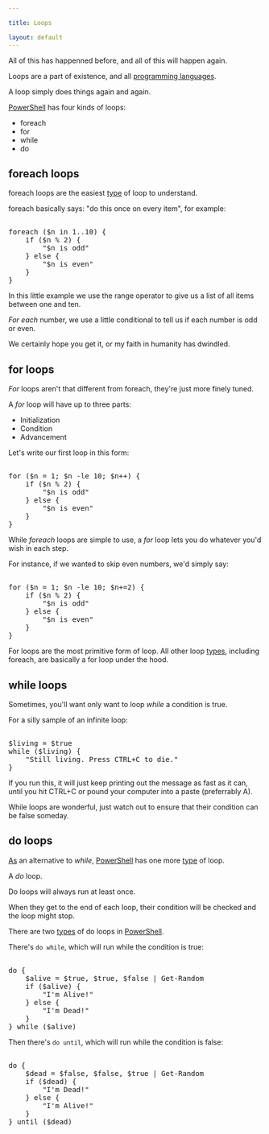 ```yaml
---

title: Loops

layout: default
---
```


All of this has happenned before, and all of this will happen again.

Loops are a part of existence, and all [programming languages](/Languages/Programming-Languages).

A loop simply does things again and again.

[PowerShell](/PowerShell) has four kinds of loops:

* foreach
* for
* while
* do

## foreach loops

foreach loops are the easiest [type](/PowerShell/Types) of loop to understand.

foreach basically says: "do this once on every item", for example:

<pre><br/><span class='Verbose'>foreach</span>&nbsp;<span class='Magenta'>(</span><span class='Warning'>$n</span>&nbsp;<span class='Verbose'>in</span>&nbsp;<span class='Output'>1</span><span class='Magenta'>..</span><span class='Output'>10</span><span class='Magenta'>)</span>&nbsp;<span class='Magenta'>{</span><br/>&nbsp;&nbsp;&nbsp;&nbsp;<span class='Verbose'>if</span>&nbsp;<span class='Magenta'>(</span><span class='Warning'>$n</span>&nbsp;<span class='Magenta'>%</span>&nbsp;<span class='Output'>2</span><span class='Magenta'>)</span>&nbsp;<span class='Magenta'>{</span><br/>&nbsp;&nbsp;&nbsp;&nbsp;&nbsp;&nbsp;&nbsp;&nbsp;<span class='Verbose'>"$n is odd"</span><br/>&nbsp;&nbsp;&nbsp;&nbsp;<span class='Magenta'>}</span>&nbsp;<span class='Verbose'>else</span>&nbsp;<span class='Magenta'>{</span><br/>&nbsp;&nbsp;&nbsp;&nbsp;&nbsp;&nbsp;&nbsp;&nbsp;<span class='Verbose'>"$n is even"</span><br/>&nbsp;&nbsp;&nbsp;&nbsp;<span class='Magenta'>}</span><br/><span class='Magenta'>}</span><br/></pre>

In this little example we use the range operator to give us a list of all items between one and ten.

_For each_ number, we use a little conditional to tell us if each number is odd or even.

We certainly hope you get it, or my faith in humanity has dwindled.

## for loops

_For_ loops aren't that different from foreach, they're just more finely tuned.

A _for_ loop will have up to three parts:

* Initialization
* Condition
* Advancement

Let's write our first loop in this form:

<pre><br/><span class='Verbose'>for</span>&nbsp;<span class='Magenta'>(</span><span class='Warning'>$n</span>&nbsp;<span class='Magenta'>=</span>&nbsp;<span class='Output'>1</span><span class='Output'>;</span>&nbsp;<span class='Warning'>$n</span>&nbsp;<span class='Magenta'>-le</span>&nbsp;<span class='Output'>10</span><span class='Output'>;</span>&nbsp;<span class='Warning'>$n</span><span class='Magenta'>++</span><span class='Magenta'>)</span>&nbsp;<span class='Magenta'>{</span><br/>&nbsp;&nbsp;&nbsp;&nbsp;<span class='Verbose'>if</span>&nbsp;<span class='Magenta'>(</span><span class='Warning'>$n</span>&nbsp;<span class='Magenta'>%</span>&nbsp;<span class='Output'>2</span><span class='Magenta'>)</span>&nbsp;<span class='Magenta'>{</span><br/>&nbsp;&nbsp;&nbsp;&nbsp;&nbsp;&nbsp;&nbsp;&nbsp;<span class='Verbose'>"$n is odd"</span><br/>&nbsp;&nbsp;&nbsp;&nbsp;<span class='Magenta'>}</span>&nbsp;<span class='Verbose'>else</span>&nbsp;<span class='Magenta'>{</span><br/>&nbsp;&nbsp;&nbsp;&nbsp;&nbsp;&nbsp;&nbsp;&nbsp;<span class='Verbose'>"$n is even"</span><br/>&nbsp;&nbsp;&nbsp;&nbsp;<span class='Magenta'>}</span><br/><span class='Magenta'>}</span><br/></pre>

While _foreach_ loops are simple to use, a _for_ loop lets you do whatever you'd wish in each step.

For instance, if we wanted to skip even numbers, we'd simply say:

<pre><br/><span class='Verbose'>for</span>&nbsp;<span class='Magenta'>(</span><span class='Warning'>$n</span>&nbsp;<span class='Magenta'>=</span>&nbsp;<span class='Output'>1</span><span class='Output'>;</span>&nbsp;<span class='Warning'>$n</span>&nbsp;<span class='Magenta'>-le</span>&nbsp;<span class='Output'>10</span><span class='Output'>;</span>&nbsp;<span class='Warning'>$n</span><span class='Magenta'>+=</span><span class='Output'>2</span><span class='Magenta'>)</span>&nbsp;<span class='Magenta'>{</span><br/>&nbsp;&nbsp;&nbsp;&nbsp;<span class='Verbose'>if</span>&nbsp;<span class='Magenta'>(</span><span class='Warning'>$n</span>&nbsp;<span class='Magenta'>%</span>&nbsp;<span class='Output'>2</span><span class='Magenta'>)</span>&nbsp;<span class='Magenta'>{</span><br/>&nbsp;&nbsp;&nbsp;&nbsp;&nbsp;&nbsp;&nbsp;&nbsp;<span class='Verbose'>"$n is odd"</span><br/>&nbsp;&nbsp;&nbsp;&nbsp;<span class='Magenta'>}</span>&nbsp;<span class='Verbose'>else</span>&nbsp;<span class='Magenta'>{</span><br/>&nbsp;&nbsp;&nbsp;&nbsp;&nbsp;&nbsp;&nbsp;&nbsp;<span class='Verbose'>"$n is even"</span><br/>&nbsp;&nbsp;&nbsp;&nbsp;<span class='Magenta'>}</span><br/><span class='Magenta'>}</span><br/></pre>

For loops are the most primitive form of loop.  All other loop [types](/PowerShell/Types), including foreach, are basically a for loop under the hood.

## while loops

Sometimes, you'll want only want to loop _while_ a condition is true.

For a silly sample of an infinite loop:

<pre><br/><span class='Warning'>$living</span>&nbsp;<span class='Magenta'>=</span>&nbsp;<span class='Warning'>$true</span><br/><span class='Verbose'>while</span>&nbsp;<span class='Magenta'>(</span><span class='Warning'>$living</span><span class='Magenta'>)</span>&nbsp;<span class='Magenta'>{</span><br/>&nbsp;&nbsp;&nbsp;&nbsp;<span class='Verbose'>"Still living. Press CTRL+C to die."</span><br/><span class='Magenta'>}</span><br/></pre>

If you run this, it will just keep printing out the message as fast as it can, until you hit CTRL+C or pound your computer into a paste (preferrably A).

While loops are wonderful, just watch out to ensure that their condition can be false someday.

## do loops
[
As](/PowerShell/Operators/Type-Operators) an alternative to _while_, [PowerShell](/PowerShell) has one more [type](/PowerShell/Types) of loop.

A _do_ loop.

Do loops will always run at least once.

When they get to the end of each loop, their condition will be checked and the loop might stop.

There are two [types](/PowerShell/Types) of do loops in [PowerShell](/PowerShell).

There's `do while`, which will run while the condition is true:

<pre><br/><span class='Verbose'>do</span>&nbsp;<span class='Magenta'>{</span><br/>&nbsp;&nbsp;&nbsp;&nbsp;<span class='Warning'>$alive</span>&nbsp;<span class='Magenta'>=</span>&nbsp;<span class='Warning'>$true</span><span class='Magenta'>,</span>&nbsp;<span class='Warning'>$true</span><span class='Magenta'>,</span>&nbsp;<span class='Warning'>$false</span>&nbsp;<span class='Magenta'>|</span>&nbsp;<span class='Warning'>Get-Random</span><br/>&nbsp;&nbsp;&nbsp;&nbsp;<span class='Verbose'>if</span>&nbsp;<span class='Magenta'>(</span><span class='Warning'>$alive</span><span class='Magenta'>)</span>&nbsp;<span class='Magenta'>{</span><br/>&nbsp;&nbsp;&nbsp;&nbsp;&nbsp;&nbsp;&nbsp;&nbsp;<span class='Verbose'>"I'm Alive!"</span><br/>&nbsp;&nbsp;&nbsp;&nbsp;<span class='Magenta'>}</span>&nbsp;<span class='Verbose'>else</span>&nbsp;<span class='Magenta'>{</span><br/>&nbsp;&nbsp;&nbsp;&nbsp;&nbsp;&nbsp;&nbsp;&nbsp;<span class='Verbose'>"I'm Dead!"</span><br/>&nbsp;&nbsp;&nbsp;&nbsp;<span class='Magenta'>}</span><br/><span class='Magenta'>}</span>&nbsp;<span class='Verbose'>while</span>&nbsp;<span class='Magenta'>(</span><span class='Warning'>$alive</span><span class='Magenta'>)</span><br/></pre>

Then there's `do until`, which will run while the condition is false:

<pre><br/><span class='Verbose'>do</span>&nbsp;<span class='Magenta'>{</span><br/>&nbsp;&nbsp;&nbsp;&nbsp;<span class='Warning'>$dead</span>&nbsp;<span class='Magenta'>=</span>&nbsp;<span class='Warning'>$false</span><span class='Magenta'>,</span>&nbsp;<span class='Warning'>$false</span><span class='Magenta'>,</span>&nbsp;<span class='Warning'>$true</span>&nbsp;<span class='Magenta'>|</span>&nbsp;<span class='Warning'>Get-Random</span><br/>&nbsp;&nbsp;&nbsp;&nbsp;<span class='Verbose'>if</span>&nbsp;<span class='Magenta'>(</span><span class='Warning'>$dead</span><span class='Magenta'>)</span>&nbsp;<span class='Magenta'>{</span><br/>&nbsp;&nbsp;&nbsp;&nbsp;&nbsp;&nbsp;&nbsp;&nbsp;<span class='Verbose'>"I'm Dead!"</span><br/>&nbsp;&nbsp;&nbsp;&nbsp;<span class='Magenta'>}</span>&nbsp;<span class='Verbose'>else</span>&nbsp;<span class='Magenta'>{</span><br/>&nbsp;&nbsp;&nbsp;&nbsp;&nbsp;&nbsp;&nbsp;&nbsp;<span class='Verbose'>"I'm Alive!"</span><br/>&nbsp;&nbsp;&nbsp;&nbsp;<span class='Magenta'>}</span><br/><span class='Magenta'>}</span>&nbsp;<span class='Verbose'>until</span>&nbsp;<span class='Magenta'>(</span><span class='Warning'>$dead</span><span class='Magenta'>)</span><br/></pre>
